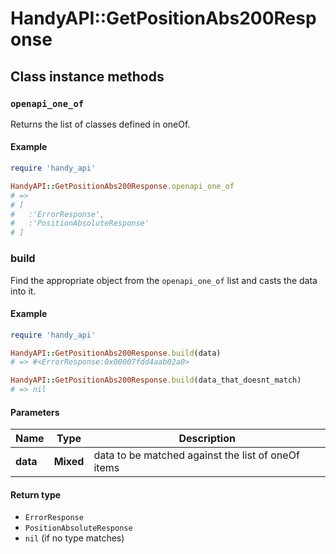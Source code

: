 # HandyAPI::GetPositionAbs200Response

## Class instance methods

### `openapi_one_of`

Returns the list of classes defined in oneOf.

#### Example

```ruby
require 'handy_api'

HandyAPI::GetPositionAbs200Response.openapi_one_of
# =>
# [
#   :'ErrorResponse',
#   :'PositionAbsoluteResponse'
# ]
```

### build

Find the appropriate object from the `openapi_one_of` list and casts the data into it.

#### Example

```ruby
require 'handy_api'

HandyAPI::GetPositionAbs200Response.build(data)
# => #<ErrorResponse:0x00007fdd4aab02a0>

HandyAPI::GetPositionAbs200Response.build(data_that_doesnt_match)
# => nil
```

#### Parameters

| Name | Type | Description |
| ---- | ---- | ----------- |
| **data** | **Mixed** | data to be matched against the list of oneOf items |

#### Return type

- `ErrorResponse`
- `PositionAbsoluteResponse`
- `nil` (if no type matches)

